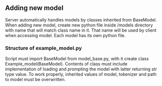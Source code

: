 ## Adding new model

Server automatically handles models by classes inherited from BaseModel. When adding new model, create new python file inside /models directory with name that will match class name in it. That name will be used by client when accessing model. Each model has its own python file.

### Structure of example_model.py

Script must import BaseModel from model_base.py, with it create class Example_model(BaseModel). Contents of class must include implementation of loading and prompting the model with latter returning str type value. To work properly, inherited values of model, tokenizer and path to model must be overwritten.